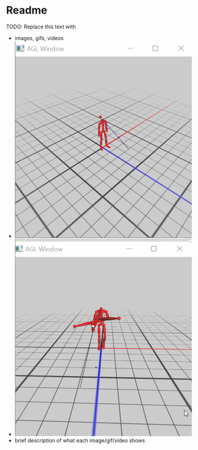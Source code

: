 # Readme

TODO: Replace this text with

* images, gifs, videos
* <img src='https://github.com/Williamlaw718/animation-toolkit/blob/main/assignments/a10-ik/looker.gif' title='looker' width='' alt='Video Walkthrough' />
* <img src='https://github.com/Williamlaw718/animation-toolkit/blob/main/assignments/a10-ik/unique.gif' title='unique' width='' alt='Video Walkthrough' />
* brief description of what each image/gif/video shows

